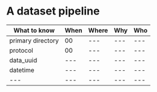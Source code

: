# A dataset pipeline

| What to know | When | Where | Why | Who | 
|---|---|---|---|---|
|primary directory|00|---|---|---|
|protocol|00|---|---|---|
|data_uuid|---|---|---|---|
|datetime|---|---|---|---|
|---|---|---|---|---|
